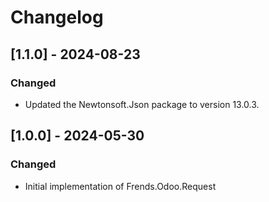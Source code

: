 # Changelog

## [1.1.0] - 2024-08-23
### Changed
- Updated the Newtonsoft.Json package to version 13.0.3.

## [1.0.0] - 2024-05-30
### Changed
- Initial implementation of Frends.Odoo.Request

